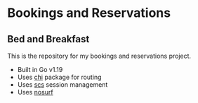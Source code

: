 # Bookings and Reservations
## Bed and Breakfast

This is the repository for my bookings and reservations project.

- Built in Go v1.19
- Uses [chi](https://pkg.go.dev/github.com/go-chi/chi/v5) package for routing
- Uses [scs](https://pkg.go.dev/github.com/alexedwards/scs/v2) session management
- Uses [nosurf](https://pkg.go.dev/github.com/justinas/nosurf)